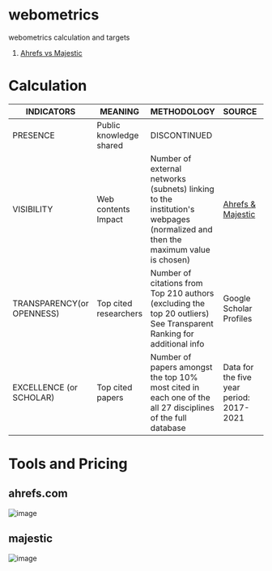 # webometrics
webometrics calculation and targets
1. [Ahrefs vs Majestic](https://www.matthewwoodward.co.uk/seo/tools/ahrefs-vs-majestic/)

# Calculation

| INDICATORS	| MEANING	| METHODOLOGY	| SOURCE	| WEIGHT|
| ----------- | ----------- | ----------- | ----------- | ----------- |
| PRESENCE |	Public knowledge shared	| DISCONTINUED | | |
| VISIBILITY	| Web contents Impact	| Number of external networks (subnets) linking to the institution's webpages (normalized and then the maximum value is chosen) |	[Ahrefs & Majestic](https://www.matthewwoodward.co.uk/seo/tools/ahrefs-vs-majestic/)	| 50% |
| TRANSPARENCY(or OPENNESS)	| Top cited researchers	| Number of citations from Top 210 authors (excluding the top 20 outliers) See Transparent Ranking for additional info |	 Google Scholar Profiles |	10% |
| EXCELLENCE (or SCHOLAR)	| Top cited papers	| Number of papers amongst the top 10% most cited in each one of the all 27 disciplines of the full database | Data for the five year period: 2017-2021	| Scimago	40% |

# Tools and Pricing

## ahrefs.com

![image](https://user-images.githubusercontent.com/11188109/209942260-3015a766-3b95-4919-9e8c-0fc1b8fb0887.png)

## majestic

![image](https://user-images.githubusercontent.com/11188109/209942337-3db4c76c-790e-414e-b90e-7b34e0413774.png)

